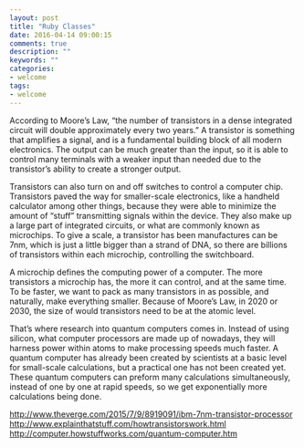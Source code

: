 ```yaml
---
layout: post
title: "Ruby Classes"
date: 2016-04-14 09:00:15
comments: true
description: ""
keywords: ""
categories:
- welcome
tags:
- welcome
---
```


According to Moore’s Law, “the number of transistors in a dense integrated circuit will double approximately every two years.” A transistor is something that amplifies a signal, and is a fundamental building block of all modern electronics. The output can be much greater than the input, so it is able to control many terminals with a weaker input than needed due to the transistor’s ability to create a stronger output. 

Transistors can also turn on and off switches to control a computer chip. Transistors paved the way for smaller-scale electronics, like a handheld calculator among other things, because they were able to minimize the amount of “stuff” transmitting signals within the device. They also make up a large part of integrated circuits, or what are commonly known as microchips. To give a scale, a transistor has been manufactures can be 7nm, which is just a little bigger than a strand of DNA, so there are billions of transistors within each microchip, controlling the switchboard.

A microchip defines the computing power of a computer. The more transistors a microchip has, the more it can control, and at the same time. To be faster, we want to pack as many transistors in as possible, and naturally, make everything smaller. Because of Moore’s Law, in 2020 or 2030, the size of would transistors need to be at the atomic level.

That’s where research into quantum computers comes in. Instead of using silicon, what computer processors are made up of nowadays, they will harness power within atoms to make processing speeds much faster. A quantum computer has already been created by scientists at a basic level for small-scale calculations, but a practical one has not been created yet. These quantum computers can preform many calculations simultaneously, instead of one by one at rapid speeds, so we get exponentially more calculations being done.


http://www.theverge.com/2015/7/9/8919091/ibm-7nm-transistor-processor
http://www.explainthatstuff.com/howtransistorswork.html
http://computer.howstuffworks.com/quantum-computer.htm
